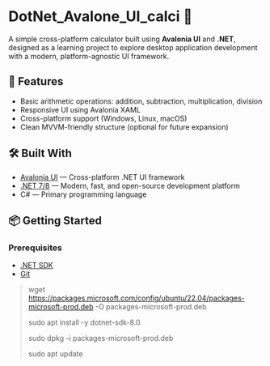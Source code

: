 # DotNet_Avalone_UI_calci 🧮

A simple cross-platform calculator built using **Avalonia UI** and **.NET**, designed as a learning project to explore desktop application development with a modern, platform-agnostic UI framework.

## 🚀 Features

- Basic arithmetic operations: addition, subtraction, multiplication, division
- Responsive UI using Avalonia XAML
- Cross-platform support (Windows, Linux, macOS)
- Clean MVVM-friendly structure (optional for future expansion)

## 🛠️ Built With

- [Avalonia UI](https://avaloniaui.net/) — Cross-platform .NET UI framework
- [.NET 7/8](https://dotnet.microsoft.com/) — Modern, fast, and open-source development platform
- C# — Primary programming language

## 📦 Getting Started

### Prerequisites

- [.NET SDK](https://dotnet.microsoft.com/download)
- [Git](https://git-scm.com/)

> wget https://packages.microsoft.com/config/ubuntu/22.04/packages-microsoft-prod.deb -O packages-microsoft-prod.deb
> 
> sudo apt install -y dotnet-sdk-8.0
>  
> sudo dpkg -i packages-microsoft-prod.deb
> 
> sudo apt update
